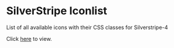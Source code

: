 # SilverStripe Iconlist
List of all available icons with their CSS classes for Silverstripe-4

Click [here](https://gbaumeister.github.io/ss4-icons/) to view.
